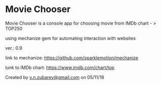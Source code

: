 # Movie Chooser

Movie Chooser is a console app for choosing movie from IMDb chart - > TOP250

using mechanize gem for automating interaction with websites

ver.: 0.9

link to mechanize: https://github.com/sparklemotion/mechanize

lunk to IMDb chart: https://www.imdb.com/chart/top

Created by v.n.zubarev@gmail.com on 05/11/18
